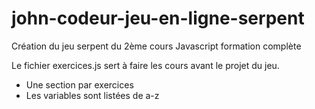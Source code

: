# john-codeur-jeu-en-ligne-serpent
Création du jeu serpent du 2ème cours Javascript formation complète

Le fichier exercices.js sert à faire les cours avant le projet du jeu.
- Une section par exercices
- Les variables sont listées de a-z